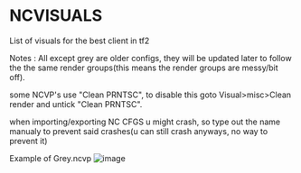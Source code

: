# NCVISUALS
List of visuals for the best client in tf2

Notes :
All except grey are older configs, they will be updated later to follow the the same render groups(this means the render groups are messy/bit off).

some NCVP's use "Clean PRNTSC", to disable this goto Visual>misc>Clean render and untick "Clean PRNTSC".

when importing/exporting NC CFGS u might crash, so type out the name manualy to prevent said crashes(u can still crash anyways, no way to prevent it)


Example of Grey.ncvp ![image](https://user-images.githubusercontent.com/106793375/224515463-81da7785-bdc8-4ab4-a6ca-e0a2e63cd844.png)
